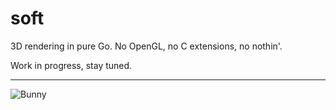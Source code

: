 # soft

3D rendering in pure Go. No OpenGL, no C extensions, no nothin'.

Work in progress, stay tuned.

---

![Bunny](http://i.imgur.com/65tCSE5.png)
